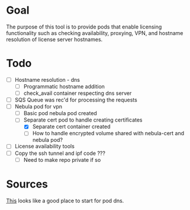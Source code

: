 # Goal
The purpose of this tool is to provide pods that enable licensing functionality such as checking availability, proxying, VPN, and hostname resolution of license server hostnames.
# Todo
- [ ] Hostname resolution - dns
    - [ ] Programmatic hostname addition
    - [ ] check_avail container respecting dns server
- [ ] SQS Queue was rec'd for processing the requests 
- [ ] Nebula pod for vpn
    - [ ] Basic pod nebula pod created
    - [ ] Separate cert pod to handle creating certificates
        - [X] Separate cert container created
        - [ ] How to handle encrypted volume shared with nebula-cert and nebula pod?
- [ ] License availability tools
- [ ] Copy the ssh tunnel and ipf code ???
    - [ ] Need to make repo private if so
# Sources
[This](https://kubernetes.io/docs/tasks/network/customize-hosts-file-for-pods/) looks like a good place to start for pod dns.